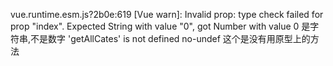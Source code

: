   <!-- [Vue warn]: Cannot find element: #app  這個問題是把這個刪除了<div id="app"></div>-->
  vue.runtime.esm.js?2b0e:619 [Vue warn]: Invalid prop: type check failed for prop "index". Expected String with value "0", got Number with value 0
    <el-submenu :index="index"/> 是字符串,不是数字
  'getAllCates' is not defined  no-undef 这个是没有用原型上的方法